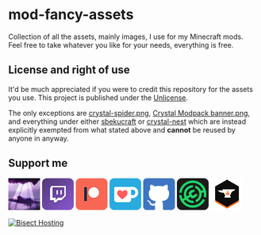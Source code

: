 # mod-fancy-assets

Collection of all the assets, mainly images, I use for my Minecraft mods.  
Feel free to take whatever you like for your needs, everything is free.

## **License and right of use**

It'd be much appreciated if you were to credit this repository for the assets you use.
This project is published under the [Unlicense](https://unlicense.org/).

The only exceptions are [crystal-spider.png](./crystal-spider.png), [Crystal Modpack banner.png](./crystal-modpack/banner.png), and everything under either [sbekucraft](./sbekucraft/) or [crystal-nest](./crystal-nest/) which are instead explicitly exempted from what stated above and **cannot** be reused by anyone in anyway.

## **Support me**

[![Crystal Nest Website](https://raw.githubusercontent.com/crystal-nest/mod-fancy-assets/main/crystal-nest/pic64.png "Crystal Nest Website")](https://crystalnest.it)
[![Twitch](https://raw.githubusercontent.com/crystal-nest/mod-fancy-assets/main/twitch/twitch64.png "Twitch")](https://www.twitch.tv/crystal_spider_)
[![Patreon](https://raw.githubusercontent.com/crystal-nest/mod-fancy-assets/main/patreon/patreon64.png "Patreon")](https://www.patreon.com/crystalspider)
[![Ko-fi](https://raw.githubusercontent.com/crystal-nest/mod-fancy-assets/main/kofi/kofi64.png "Ko-fi")](https://ko-fi.com/crystalspider)
[![GitHub](https://raw.githubusercontent.com/crystal-nest/mod-fancy-assets/main/github/github64.png "My other projects")](https://github.com/crystal-nest)
[![Modrinth](https://raw.githubusercontent.com/crystal-nest/mod-fancy-assets/main/modrinth/modrinth64.png "Modrinth")](https://modrinth.com/user/CrystalSpider)
[![Curseforge](https://raw.githubusercontent.com/crystal-nest/mod-fancy-assets/main/curseforge/curseforge64.png "Curseforge")](https://www.curseforge.com/members/crystal_spider_/projects)

[![Bisect Hosting](https://www.bisecthosting.com/partners/custom-banners/d559b544-474c-4109-b861-1b2e6ca6026a.webp "Bisect Hosting")](https://bisecthosting.com/crystalspider)
